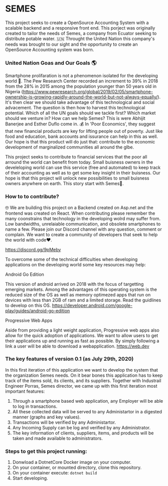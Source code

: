 # SEMES

This project seeks to create a OpenSource Accounting System with a scalable backend and a responsive front end. This porject was originally created to tailor the needs of Semes, a company from Ecuator seeking to distribute potable water. 🇺🇳  Throught the United Nation this company's needs was brought to our sight and the opportunity to create an OpenSource Accounting system was born.

### United Nation Goas and Our Goals 🌎

Smartphone prolifaration  is not a phenomenon isolated for the developing world 📱. The Pew Research Center recorded an increment to 39% in 2018 from the 28% in 2015 among the population younger than 50 years old in Nigeria (https://www.pewresearch.org/global/2019/02/05/smartphone-ownership-is-growing-rapidly-around-the-world-but-not-always-equally/). It's then clear we should take advantage of this technological and social advacement. The question is then how to harvest this technological potential. Which of all the UN goals should we tackle first? Which market should we venture in? How can we help Semes? This is were Abhijit Banerjee and Esther Duflo come in. 💰 In 'Poor Economics', they suggest that new financial products  are key for lifting people out of poverty. Just like food and education, bank accounts and issurance can help in this as well. Our hope is that this product will do just that: contribute to the economic development of marginalized communities all around the glbe. 

This project seeks to contribute to financial services that the poor all arround the world can benefit from today. Small buisness owners in the develeloping world can use this service (free and automated) to keep track of their accounting as well as to get some key insight in their buisness. Our hope is that this project will unlock new possibilities to small buisness owners anywhere on earth. This story start with Semes🎉.

### How to to contribute?

🤓 We are building this project on a Backend created on Asp.net and the frontend was created on React. When contributing please remember the many coonstrains that technology in the developing wolrd may suffer from. Low bandwidths, unrelaiable communication, and obsolete smartphones to name a few. Please join our Discord channel with any question, comment or complain. We want to create a community of developers that seek to help the world with code❤️.
 
https://discord.gg/9pMeby

To overcome some of the technical difficulties when developing applications on the developing world some key resources may help:

Android Go Edition 

This version of android arrived on 2018 with the focus of targetting emerging markets. Among the advantages of this operating system is the reduced size of the OS as well as memory optimezed apps that run on devices with less than 2GB of ram and a limited storage. Read the guidlines to develop on this OS.
https://developer.android.com/google-play/guides/android-go-edition

Progressive Web Apps

Aside from providing a light weight application, Progressive web apps also allow for the quick adoption of applications. We want to allow users to get their applications up and running as fast as possible. By simply following a link a user will be able to download a webapplication.
https://web.dev

### The key features of version 0.1 (as July 29th, 2020)

In this first iteration of this application we want to develop the system that the organization Semes needs. On it bear bones this application has to keep track of the items sold, its clients, and its suppliers. Together with Industrail Engineer Porras, Semes director, we came up with this first iteration most important features: 

1) Through a smartphone based web application, any Employer will be able to log in transactions.
2) All these collected data will be served to any Administartor in a digested manner (graphs and key values). 
3) Transactions will be verified by any Administartor.
4) Any Incoming Supply can be log and verified by any Administrator.
5) The key information of clients, suppliers, items, and products will be taken and made available to administrators.

### Steps to get this project running:

1) Donwload a DotnetCore Docker image on your computer.  
2) On your container, or mounted directory, clone this repository.
3) On your container execute:  ```dotnet build```
4) Start developing.








